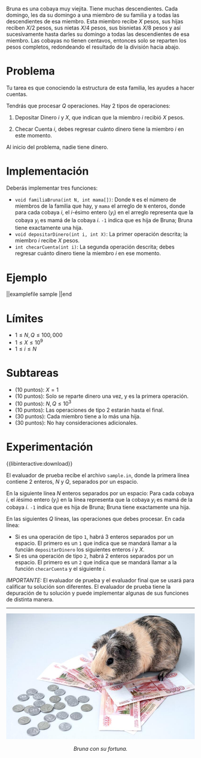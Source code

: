 Bruna es una cobaya muy viejita. Tiene muchas descendientes. Cada domingo, les da su domingo a una miembro de su familia y a todas las descendientes de esa miembro. Esta miembro recibe $X$ pesos, sus hijas reciben $X/2$ pesos, sus nietas $X/4$ pesos, sus bisnietas $X/8$ pesos y así sucesivamente hasta darles su domingo a todas las descendientes de esa miembro. Las cobayas no tienen centavos, entonces solo se reparten los pesos completos, redondeando el resultado de la división hacia abajo.

# Problema

Tu tarea es que conociendo la estructura de esta familia, les ayudes a hacer cuentas.

Tendrás que procesar $Q$ operaciones. Hay 2 tipos de operaciones:

1. Depositar Dinero $i$ y $X$, que indican que la miembro $i$ recibió $X$ pesos.

2. Checar Cuenta $i$, debes regresar cuánto dinero tiene la miembro $i$ en este momento.

Al inicio del problema, nadie tiene dinero.

# Implementación

Deberás implementar tres funciones:

- `void familiaBruna(int N, int mama[])`: Donde `N` es el número de miembros de la familia que hay, y `mama` el arreglo de `N` enteros, donde para cada cobaya $i$, el $i$-ésimo entero ($y_i$) en el arreglo representa que la cobaya $y_i$ es mamá de la cobaya $i$. `-1` indica que es hija de Bruna; Bruna tiene exactamente una hija.
- `void depositarDinero(int i, int X)`: La primer operación descrita; la miembro $i$ recibe $X$ pesos.
- `int checarCuenta(int i)`: La segunda operación descrita; debes regresar cuánto dinero tiene la miembro $i$ en ese momento.

# Ejemplo

||examplefile
sample
||end

# Límites

- $1 \leq N,Q \leq 100,000$
- $1 \leq X \leq 10^9$
- $1 \leq i \leq N$

# Subtareas

- (10 puntos): $X = 1$
- (10 puntos): Solo se reparte dinero una vez, y es la primera operación.
- (10 puntos): $N,Q \leq 10^3$
- (10 puntos): Las operaciones de tipo 2 estarán hasta el final.
- (30 puntos): Cada miembro tiene a lo más una hija.
- (30 puntos): No hay consideraciones adicionales.

# Experimentación

{{libinteractive:download}}

El evaluador de prueba recibe el archivo `sample.in`, donde la primera línea contiene 2 enteros, $N$ y $Q$, separados por un espacio.

En la siguiente línea $N$ enteros separados por un espacio: Para cada cobaya $i$, el $i$ésimo entero ($y_i$) en la línea representa que la cobaya $y_i$ es mamá de la cobaya $i$. `-1` indica que es hija de Bruna; Bruna tiene exactamente una hija.

En las siguientes $Q$ líneas, las operaciones que debes procesar. En cada línea:

- Si es una operación de tipo `1`, habrá 3 enteros separados por un espacio. El primero es un `1` que indica que se mandará llamar a la funcián `depositarDinero` los siguientes enteros $i$ y $X$.
- Si es una operación de tipo `2`, habrá 2 enteros separados por un espacio. El primero es un `2` que indica que se mandará llamar a la función `checarCuenta` y el siguiente $i$.

_IMPORTANTE:_ El evaluador de prueba y el evaluador final que se usará para calificar tu solución son diferentes. El evaluador de prueba tiene la depuración de tu solución y puede implementar algunas de sus funciones de distinta manera.

---

![](inversiones.jpeg)

<figcaption align = "center"><i>Bruna con su fortuna.</i></figcaption>
